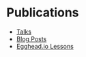 # Publications

- [Talks](https://github.com/YonatanKra/publications/blob/master/TALKS.md)
- [Blog Posts](https://github.com/YonatanKra/publications/blob/master/BLOG_POSTS.md)
- [Egghead.io Lessons](https://github.com/YonatanKra/publications/blob/master/EGGHEAD_LESSONS.md)


